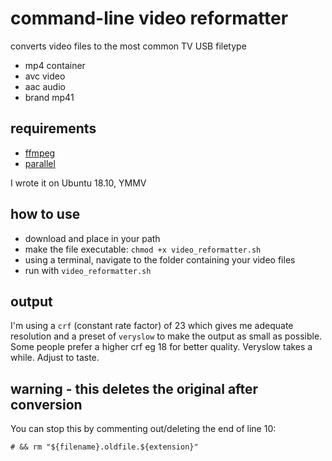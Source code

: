 # command-line video reformatter

converts video files to the most common TV USB filetype

* mp4 container
* avc video
* aac audio
* brand mp41

## requirements

* [ffmpeg](https://ffmpeg.org/)
* [parallel](https://www.gnu.org/software/parallel/)

I wrote it on Ubuntu 18.10, YMMV

## how to use

* download and place in your path
* make the file executable: `chmod +x video_reformatter.sh`
* using a terminal, navigate to the folder containing your video files
* run with `video_reformatter.sh`

## output

I'm using a `crf` (constant rate factor) of 23 which gives me adequate resolution and a preset of `veryslow` to make the output as small as possible. Some people prefer a higher crf eg 18 for better quality. Veryslow takes a while. Adjust to taste.

## warning - this deletes the original after conversion

You can stop this by commenting out/deleting the end of line 10:

`# && rm "${filename}.oldfile.${extension}"`